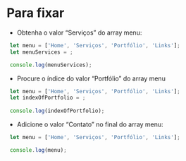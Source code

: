# Para fixar

- Obtenha o valor “Serviços” do array menu:

```javascript
 let menu = ['Home', 'Serviços', 'Portfólio', 'Links'];
 let menuServices = ;

 console.log(menuServices);
```

- Procure o índice do valor “Portfólio” do array menu

```javascript
 let menu = ['Home', 'Serviços', 'Portfólio', 'Links'];
 let indexOfPortfolio = ;
 
 console.log(indexOfPortfolio);
```

- Adicione o valor “Contato” no final do array menu:

```javascript
 let menu = ['Home', 'Serviços', 'Portfólio', 'Links'];

 console.log(menu);
```
